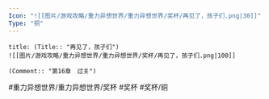 ```yaml
---
Icon: "![[图片/游戏攻略/重力异想世界/重力异想世界/奖杯/再见了，孩子们.png|30]]"
Type: "铜"
---
```

```ad-common-bronze-trophy
title: (Title:: "再见了，孩子们")
![[图片/游戏攻略/重力异想世界/重力异想世界/奖杯/再见了，孩子们.png|100]]

(Comment:: "第16章　过关")
```

#重力异想世界/重力异想世界/奖杯 #奖杯 #奖杯/铜
